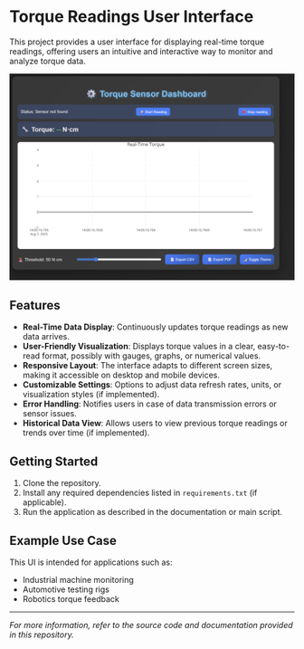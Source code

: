 # Torque Readings User Interface

This project provides a user interface for displaying real-time torque readings, offering users an intuitive and interactive way to monitor and analyze torque data.

![Torque UI Screenshot](torquesensor_dashboard.png) <!-- Replace with your image filename -->

## Features

- **Real-Time Data Display**: Continuously updates torque readings as new data arrives.
- **User-Friendly Visualization**: Displays torque values in a clear, easy-to-read format, possibly with gauges, graphs, or numerical values.
- **Responsive Layout**: The interface adapts to different screen sizes, making it accessible on desktop and mobile devices.
- **Customizable Settings**: Options to adjust data refresh rates, units, or visualization styles (if implemented).
- **Error Handling**: Notifies users in case of data transmission errors or sensor issues.
- **Historical Data View**: Allows users to view previous torque readings or trends over time (if implemented).

## Getting Started

1. Clone the repository.
2. Install any required dependencies listed in `requirements.txt` (if applicable).
3. Run the application as described in the documentation or main script.

## Example Use Case

This UI is intended for applications such as:
- Industrial machine monitoring
- Automotive testing rigs
- Robotics torque feedback

---

*For more information, refer to the source code and documentation provided in this repository.*
